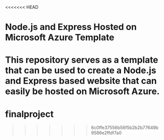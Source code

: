 <<<<<<< HEAD
# Node.js and Express Hosted on Microsoft Azure Template
This repository serves as a template that can be used to create a Node.js and Express based website that can easily
be hosted on Microsoft Azure.
=======
# finalproject
>>>>>>> 6c0ffe37556b56f5b2b2b77649b9586e2ffdf7a0
